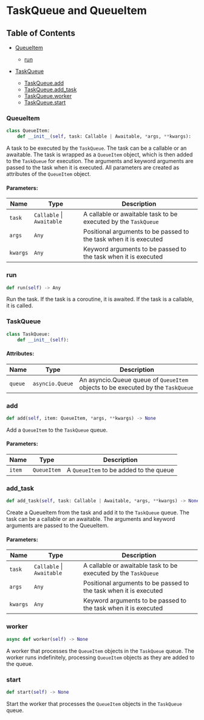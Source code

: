# TaskQueue and QueueItem

## Table of Contents
- [QueueItem](#queue_item)
  - [run](#run)

- [TaskQueue](#task_queue)
  - [TaskQueue.add](#task_queue.add)
  - [TaskQueue.add_task](#task_queue.add_task)
  - [TaskQueue.worker](#task_queue.worker)
  - [TaskQueue.start](#task_queue.start)


<a id="queue_item"></a>
### QueueItem
```python
class QueueItem:
    def __init__(self, task: Callable | Awaitable, *args, **kwargs):
```
A task to be executed by the `TaskQueue`. The task can be a callable or an awaitable. The task is wrapped as a
`QueueItem` object, which is then added to the `TaskQueue` for execution. The arguments and keyword arguments are
passed to the task when it is executed. All parameters are created as attributes of the `QueueItem` object.

#### Parameters:
| Name     | Type                      | Description                                                       |
|----------|---------------------------|-------------------------------------------------------------------|
| `task`   | `Callable` \| `Awaitable` | A callable or awaitable task to be executed by the `TaskQueue`    |
| `args`   | `Any`                     | Positional arguments to be passed to the task when it is executed |
| `kwargs` | `Any`                     | Keyword arguments to be passed to the task when it is executed    |

<a id="run"></a>
### run
```python
def run(self) -> Any
```
Run the task. If the task is a coroutine, it is awaited. If the task is a callable, it is called.


### TaskQueue
```python
class TaskQueue:
    def __init__(self):
```
#### Attributes:
| Name          | Type            | Description                                                                     |
|---------------|-----------------|---------------------------------------------------------------------------------|
| `queue`       | `asyncio.Queue` | An asyncio.Queue queue of `QueueItem` objects to be executed by the `TaskQueue` |


<a id="task_queue.add"></a>
### add
```python
def add(self, item: QueueItem, *args, **kwargs) -> None
```
Add a `QueueItem` to the `TaskQueue` queue.

#### Parameters:
| Name   | Type        | Description                            |
|--------|-------------|----------------------------------------|
| `item` | `QueueItem` | A `QueueItem` to be added to the queue |


<a id="task_queue.add_task"></a>
### add_task
```python
def add_task(self, task: Callable | Awaitable, *args, **kwargs) -> None
```
Create a QueueItem from the task and add it to the `TaskQueue` queue. The task can be a callable or an awaitable.
The arguments and keyword arguments are passed to the QueueItem. 

#### Parameters:
| Name     | Type                      | Description                                                       |
|----------|---------------------------|-------------------------------------------------------------------|
| `task`   | `Callable` \| `Awaitable` | A callable or awaitable task to be executed by the `TaskQueue`    |
| `args`   | `Any`                     | Positional arguments to be passed to the task when it is executed |
| `kwargs` | `Any`                     | Keyword arguments to be passed to the task when it is executed    |

<a id="task_queue.worker"></a>
### worker
```python
async def worker(self) -> None
```
A worker that processes the `QueueItem` objects in the `TaskQueue` queue. The worker runs indefinitely, processing
`QueueItem` objects as they are added to the queue.

<a id="task_queue.start"></a>
### start
```python
def start(self) -> None
```
Start the worker that processes the `QueueItem` objects in the `TaskQueue` queue.
